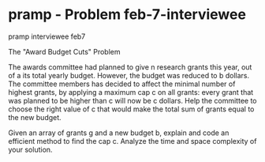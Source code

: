 # pramp - Problem feb-7-interviewee
pramp interviewee feb7

The "Award Budget Cuts" Problem

The awards committee had planned to give n research grants this year, out of a its total yearly budget.
However, the budget was reduced to b dollars. The committee members has decided to affect the minimal number of highest grants,
by applying a maximum cap c on all grants: every grant that was planned to be higher than c will now be c dollars.
Help the committee to choose the right value of c that would make the total sum of grants equal to the new budget.

Given an array of grants g and a new budget b, explain and code an efficient method to find the cap c.
Analyze the time and space complexity of your solution.